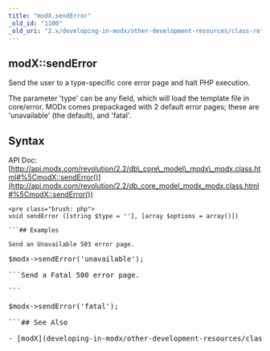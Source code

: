 ```yaml
---
title: "modX.sendError"
_old_id: "1100"
_old_uri: "2.x/developing-in-modx/other-development-resources/class-reference/modx/modx.senderror"
---
```


## modX::sendError

Send the user to a type-specific core error page and halt PHP execution.

The parameter 'type' can be any field, which will load the template file in core/error. MODx comes prepackaged with 2 default error pages; these are 'unavailable' (the default), and 'fatal'.

## Syntax

API Doc: [http://api.modx.com/revolution/2.2/db\_core\_model\_modx\_modx.class.html#%5CmodX::sendError()](http://api.modx.com/revolution/2.2/db_core_model_modx_modx.class.html#%5CmodX::sendError())

```
<pre class="brush: php">
void sendError ([string $type = ''], [array $options = array()])

```## Examples

Send an Unavailable 503 error page.

```
<pre class="brush: php">
$modx->sendError('unavailable');

```Send a Fatal 500 error page.

```
<pre class="brush: php">
$modx->sendError('fatal');

```## See Also

- [modX](developing-in-modx/other-development-resources/class-reference/modx "modX")